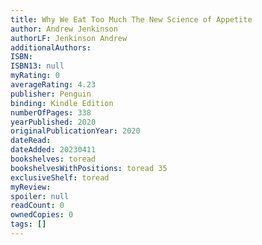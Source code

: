 ```yaml
---
title: Why We Eat Too Much The New Science of Appetite
author: Andrew Jenkinson
authorLF: Jenkinson Andrew
additionalAuthors: 
ISBN: 
ISBN13: null
myRating: 0
averageRating: 4.23
publisher: Penguin
binding: Kindle Edition
numberOfPages: 338
yearPublished: 2020
originalPublicationYear: 2020
dateRead: 
dateAdded: 20230411
bookshelves: toread
bookshelvesWithPositions: toread 35
exclusiveShelf: toread
myReview: 
spoiler: null
readCount: 0
ownedCopies: 0
tags: []
---
```


